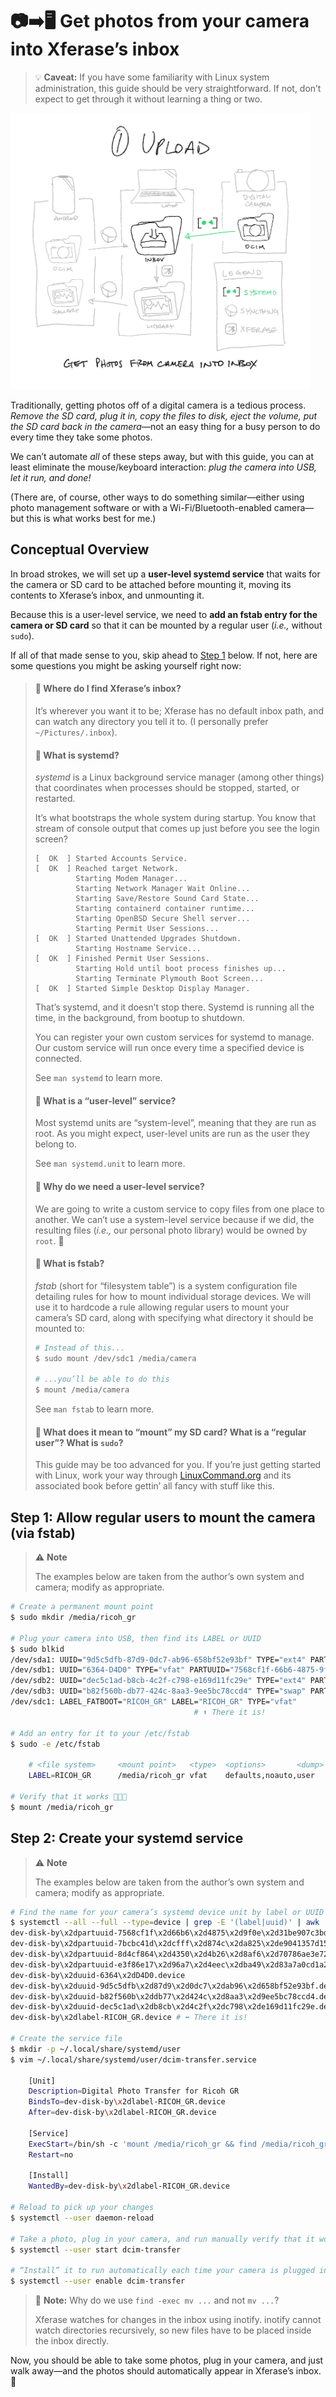 📷➡️🖥️ Get photos from your camera into Xferase’s inbox
=====================================================

> 💡 **Caveat:** If you have some familiarity with Linux system administration,
> this guide should be very straightforward.
> If not, don’t expect to get through it without learning a thing or two.

<img src="../i/upload-camera.png" width="480">

Traditionally, getting photos off of a digital camera is a tedious process.
_Remove the SD card, plug it in, copy the files to disk,
eject the volume, put the SD card back in the camera_—not
an easy thing for a busy person to do every time they take some photos.

We can’t automate _all_ of these steps away, but with this guide,
you can at least eliminate the mouse/keyboard interaction:
_plug the camera into USB, let it run, and done!_

(There are, of course, other ways to do something similar—either
using photo management software or with a Wi-Fi/Bluetooth-enabled camera—but
this is what works best for me.)

Conceptual Overview
-------------------

In broad strokes, we will set up a **user-level systemd service**
that waits for the camera or SD card to be attached
before mounting it, moving its contents to Xferase’s inbox, and unmounting it.

Because this is a user-level service,
we need to **add an fstab entry for the camera or SD card**
so that it can be mounted by a regular user (_i.e.,_ without `sudo`).

If all of that made sense to you, skip ahead to [Step 1][] below.
If not, here are some questions you might be asking yourself right now:

[Step 1]: #step-1-allow-regular-users-to-mount-the-camera-via-fstab

> #### 🤔 **Where do I find Xferase’s inbox?**
>
> It’s wherever you want it to be;
> Xferase has no default inbox path,
> and can watch any directory you tell it to.
> (I personally prefer `~/Pictures/.inbox`).
>
> #### 🤔 **What is systemd?**
>
> _systemd_ is a Linux background service manager (among other things)
> that coordinates when processes should be stopped, started, or restarted.
>
> It’s what bootstraps the whole system during startup.
> You know that stream of console output that comes up
> just before you see the login screen?
>
> ```
> [  OK  ] Started Accounts Service.
> [  OK  ] Reached target Network.
>          Starting Modem Manager...
>          Starting Network Manager Wait Online...
>          Starting Save/Restore Sound Card State...
>          Starting containerd container runtime...
>          Starting OpenBSD Secure Shell server...
>          Starting Permit User Sessions...
> [  OK  ] Started Unattended Upgrades Shutdown.
>          Starting Hostname Service...
> [  OK  ] Finished Permit User Sessions.
>          Starting Hold until boot process finishes up...
>          Starting Terminate Plymouth Boot Screen...
> [  OK  ] Started Simple Desktop Display Manager.
> ```
>
> That’s systemd, and it doesn’t stop there.
> Systemd is running all the time, in the background, from bootup to shutdown.
>
> You can register your own custom services for systemd to manage.
> Our custom service will run once every time a specified device is connected.
>
> See `man systemd` to learn more.
>
> #### 🤔 **What is a “user-level” service?**
>
> Most systemd units are “system-level”, meaning that they are run as root.
> As you might expect, user-level units are run as the user they belong to.
>
> See `man systemd.unit` to learn more.
>
> #### 🤔 **Why do we need a user-level service?**
>
> We are going to write a custom service
> to copy files from one place to another.
> We can’t use a system-level service because if we did,
> the resulting files (_i.e.,_ our personal photo library)
> would be owned by `root`. 🙅
>
> #### 🤔 **What is fstab?**
>
> _fstab_ (short for “filesystem table”) is a system configuration file
> detailing rules for how to mount individual storage devices.
> We will use it to hardcode a rule
> allowing regular users to mount your camera’s SD card,
> along with specifying what directory it should be mounted to:
>
> ```sh
> # Instead of this...
> $ sudo mount /dev/sdc1 /media/camera
>
> # ...you’ll be able to do this
> $ mount /media/camera
> ```
>
> See `man fstab` to learn more.
>
> #### 🤔 What does it mean to “mount” my SD card? What is a “regular user”? What is `sudo`?
>
> This guide may be too advanced for you.
> If you’re just getting started with Linux,
> work your way through [LinuxCommand.org][] and its associated book
> before gettin’ all fancy with stuff like this.
>
> [LinuxCommand.org]: http://linuxcommand.org

Step 1: Allow regular users to mount the camera (via fstab)
-----------------------------------------------------------

> ⚠️ **Note**
>
> The examples below are taken from the author’s own system and camera;
> modify as appropriate.

```sh
# Create a permanent mount point
$ sudo mkdir /media/ricoh_gr

# Plug your camera into USB, then find its LABEL or UUID
$ sudo blkid
/dev/sda1: UUID="9d5c5dfb-87d9-0dc7-ab96-658bf52e93bf" TYPE="ext4" PARTUUID="7bcbc41d-cfff-874c-a825-e9041357d15e"
/dev/sdb1: UUID="6364-D4D0" TYPE="vfat" PARTUUID="7568cf1f-66b6-4875-9f0e-31be907c3bda"
/dev/sdb2: UUID="dec5c1ad-b8cb-4c2f-c798-e169d11fc29e" TYPE="ext4" PARTUUID="e3f86e17-96a7-4eec-ba49-83a7a0cd1a2e"
/dev/sdb3: UUID="b82f560b-db77-424c-8aa3-9ee5bc78ccd4" TYPE="swap" PARTUUID="8d4cf864-4350-4b26-8af6-70786ae3e729"
/dev/sdc1: LABEL_FATBOOT="RICOH_GR" LABEL="RICOH_GR" TYPE="vfat"
                                         # ⬆️ There it is!

# Add an entry for it to your /etc/fstab
$ sudo -e /etc/fstab

    # <file system>		<mount point>	<type>	<options>		<dump>	<pass>
    LABEL=RICOH_GR		/media/ricoh_gr	vfat	defaults,noauto,user	0	2

# Verify that it works 🎉🎉🎉
$ mount /media/ricoh_gr
```

Step 2: Create your systemd service
-----------------------------------

> ⚠️ **Note**
>
> The examples below are taken from the author’s own system and camera;
> modify as appropriate.

```sh
# Find the name for your camera’s systemd device unit by label or UUID
$ systemctl --all --full --type=device | grep -E '(label|uuid)' | awk '{print $1}'
dev-disk-by\x2dpartuuid-7568cf1f\x2d66b6\x2d4875\x2d9f0e\x2d31be907c3bda.device
dev-disk-by\x2dpartuuid-7bcbc41d\x2dcfff\x2d874c\x2da825\x2de9041357d15e.device
dev-disk-by\x2dpartuuid-8d4cf864\x2d4350\x2d4b26\x2d8af6\x2d70786ae3e729.device
dev-disk-by\x2dpartuuid-e3f86e17\x2d96a7\x2d4eec\x2dba49\x2d83a7a0cd1a2e.device
dev-disk-by\x2duuid-6364\x2dD4D0.device
dev-disk-by\x2duuid-9d5c5dfb\x2d87d9\x2d0dc7\x2dab96\x2d658bf52e93bf.device
dev-disk-by\x2duuid-b82f560b\x2ddb77\x2d424c\x2d8aa3\x2d9ee5bc78ccd4.device
dev-disk-by\x2duuid-dec5c1ad\x2db8cb\x2d4c2f\x2dc798\x2de169d11fc29e.device
dev-disk-by\x2dlabel-RICOH_GR.device # ⬅️ There it is!

# Create the service file
$ mkdir -p ~/.local/share/systemd/user
$ vim ~/.local/share/systemd/user/dcim-transfer.service

    [Unit]
    Description=Digital Photo Transfer for Ricoh GR
    BindsTo=dev-disk-by\x2dlabel-RICOH_GR.device
    After=dev-disk-by\x2dlabel-RICOH_GR.device

    [Service]
    ExecStart=/bin/sh -c 'mount /media/ricoh_gr && find /media/ricoh_gr/DCIM -type f -exec mv --no-clobber --target-directory=/path/to/xferase/inbox "{}" + && find /media/ricoh_gr/DCIM/ -type d | tac | xargs rmdir --ignore-fail-on-non-empty "{}" + && umount /media/ricoh_gr'
    Restart=no

    [Install]
    WantedBy=dev-disk-by\x2dlabel-RICOH_GR.device

# Reload to pick up your changes
$ systemctl --user daemon-reload

# Take a photo, plug in your camera, and run manually verify that it works
$ systemctl --user start dcim-transfer

# “Install” it to run automatically each time your camera is plugged in 🎉🎉🎉
$ systemctl --user enable dcim-transfer
```

> 🤔 **Note:** Why do we use `find -exec mv ...` and not `mv ...`?
>
> Xferase watches for changes in the inbox using inotify.
> inotify cannot watch directories recursively,
> so new files have to be placed inside the inbox directly.

Now, you should be able to
take some photos, plug in your camera, and just walk away—and
the photos should automatically appear in Xferase’s inbox. 🥂
